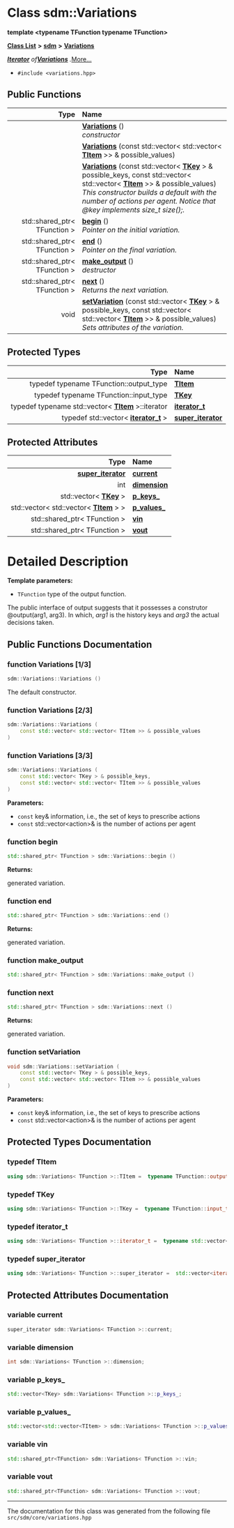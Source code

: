 
# Class sdm::Variations

<link rel="stylesheet" href="https://cdnjs.cloudflare.com/ajax/libs/KaTeX/0.5.1/katex.min.css">
<link rel="stylesheet" href="https://cdn.jsdelivr.net/github-markdown-css/2.2.1/github-markdown.css"/>


**template &lt;typename TFunction typename TFunction&gt;**


[**Class List**](annotated.md) **>** [**sdm**](namespacesdm.md) **>** [**Variations**](classsdm_1_1Variations.md)



[_**Iterator**_](classsdm_1_1Iterator.md) _of_[_**Variations**_](classsdm_1_1Variations.md) _._[More...](#detailed-description)

* `#include <variations.hpp>`















## Public Functions

| Type | Name |
| ---: | :--- |
|   | [**Variations**](classsdm_1_1Variations.md#function-variations-1-3) () <br>_constructor_  |
|   | [**Variations**](classsdm_1_1Variations.md#function-variations-2-3) (const std::vector&lt; std::vector&lt; [**TItem**](classsdm_1_1Variations.md#typedef-titem) &gt;&gt; & possible\_values) <br> |
|   | [**Variations**](classsdm_1_1Variations.md#function-variations-3-3) (const std::vector&lt; [**TKey**](classsdm_1_1Variations.md#typedef-tkey) &gt; & possible\_keys, const std::vector&lt; std::vector&lt; [**TItem**](classsdm_1_1Variations.md#typedef-titem) &gt;&gt; & possible\_values) <br>_This constructor builds a default with the number of actions per agent. Notice that @key implements_ _size\_t_ _size();._ |
|  std::shared\_ptr&lt; TFunction &gt; | [**begin**](classsdm_1_1Variations.md#function-begin) () <br>_Pointer on the initial variation._  |
|  std::shared\_ptr&lt; TFunction &gt; | [**end**](classsdm_1_1Variations.md#function-end) () <br>_Pointer on the final variation._  |
|  std::shared\_ptr&lt; TFunction &gt; | [**make\_output**](classsdm_1_1Variations.md#function-make-output) () <br>_destructor_  |
|  std::shared\_ptr&lt; TFunction &gt; | [**next**](classsdm_1_1Variations.md#function-next) () <br>_Returns the next variation._  |
|  void | [**setVariation**](classsdm_1_1Variations.md#function-setvariation) (const std::vector&lt; [**TKey**](classsdm_1_1Variations.md#typedef-tkey) &gt; & possible\_keys, const std::vector&lt; std::vector&lt; [**TItem**](classsdm_1_1Variations.md#typedef-titem) &gt;&gt; & possible\_values) <br>_Sets attributes of the variation._  |


## Protected Types

| Type | Name |
| ---: | :--- |
| typedef typename TFunction::output\_type | [**TItem**](classsdm_1_1Variations.md#typedef-titem)  <br> |
| typedef typename TFunction::input\_type | [**TKey**](classsdm_1_1Variations.md#typedef-tkey)  <br> |
| typedef typename std::vector&lt; [**TItem**](classsdm_1_1Variations.md#typedef-titem) &gt;::iterator | [**iterator\_t**](classsdm_1_1Variations.md#typedef-iterator-t)  <br> |
| typedef std::vector&lt; [**iterator\_t**](classsdm_1_1Variations.md#typedef-iterator-t) &gt; | [**super\_iterator**](classsdm_1_1Variations.md#typedef-super-iterator)  <br> |


## Protected Attributes

| Type | Name |
| ---: | :--- |
|  [**super\_iterator**](classsdm_1_1Variations.md#typedef-super-iterator) | [**current**](classsdm_1_1Variations.md#variable-current)  <br> |
|  int | [**dimension**](classsdm_1_1Variations.md#variable-dimension)  <br> |
|  std::vector&lt; [**TKey**](classsdm_1_1Variations.md#typedef-tkey) &gt; | [**p\_keys\_**](classsdm_1_1Variations.md#variable-p-keys-)  <br> |
|  std::vector&lt; std::vector&lt; [**TItem**](classsdm_1_1Variations.md#typedef-titem) &gt; &gt; | [**p\_values\_**](classsdm_1_1Variations.md#variable-p-values-)  <br> |
|  std::shared\_ptr&lt; TFunction &gt; | [**vin**](classsdm_1_1Variations.md#variable-vin)  <br> |
|  std::shared\_ptr&lt; TFunction &gt; | [**vout**](classsdm_1_1Variations.md#variable-vout)  <br> |




# Detailed Description




**Template parameters:**


* `TFunction` type of the output function.

The public interface of output suggests that it possesses a construtor @output(arg1, arg3). In which, _arg1_ is the history keys and _arg3_ the actual decisions taken. 

    
## Public Functions Documentation


### function Variations [1/3]


```cpp
sdm::Variations::Variations () 
```


The default constructor. 

        

### function Variations [2/3]


```cpp
sdm::Variations::Variations (
    const std::vector< std::vector< TItem >> & possible_values
) 
```



### function Variations [3/3]


```cpp
sdm::Variations::Variations (
    const std::vector< TKey > & possible_keys,
    const std::vector< std::vector< TItem >> & possible_values
) 
```




**Parameters:**


* `const` key& information, i.e., the set of keys to prescribe actions 
* `const` std::vector&lt;action&gt;& is the number of actions per agent 



        

### function begin 


```cpp
std::shared_ptr< TFunction > sdm::Variations::begin () 
```




**Returns:**

generated variation. 




        

### function end 


```cpp
std::shared_ptr< TFunction > sdm::Variations::end () 
```




**Returns:**

generated variation. 




        

### function make\_output 


```cpp
std::shared_ptr< TFunction > sdm::Variations::make_output () 
```



### function next 


```cpp
std::shared_ptr< TFunction > sdm::Variations::next () 
```




**Returns:**

generated variation. 




        

### function setVariation 


```cpp
void sdm::Variations::setVariation (
    const std::vector< TKey > & possible_keys,
    const std::vector< std::vector< TItem >> & possible_values
) 
```




**Parameters:**


* `const` key& information, i.e., the set of keys to prescribe actions 
* `const` std::vector&lt;action&gt;& is the number of actions per agent 



        
## Protected Types Documentation


### typedef TItem 


```cpp
using sdm::Variations< TFunction >::TItem =  typename TFunction::output_type;
```



### typedef TKey 


```cpp
using sdm::Variations< TFunction >::TKey =  typename TFunction::input_type;
```



### typedef iterator\_t 


```cpp
using sdm::Variations< TFunction >::iterator_t =  typename std::vector<TItem>::iterator;
```



### typedef super\_iterator 


```cpp
using sdm::Variations< TFunction >::super_iterator =  std::vector<iterator_t>;
```


## Protected Attributes Documentation


### variable current 


```cpp
super_iterator sdm::Variations< TFunction >::current;
```



### variable dimension 


```cpp
int sdm::Variations< TFunction >::dimension;
```



### variable p\_keys\_ 


```cpp
std::vector<TKey> sdm::Variations< TFunction >::p_keys_;
```



### variable p\_values\_ 


```cpp
std::vector<std::vector<TItem> > sdm::Variations< TFunction >::p_values_;
```



### variable vin 


```cpp
std::shared_ptr<TFunction> sdm::Variations< TFunction >::vin;
```



### variable vout 


```cpp
std::shared_ptr<TFunction> sdm::Variations< TFunction >::vout;
```



------------------------------
The documentation for this class was generated from the following file `src/sdm/core/variations.hpp`